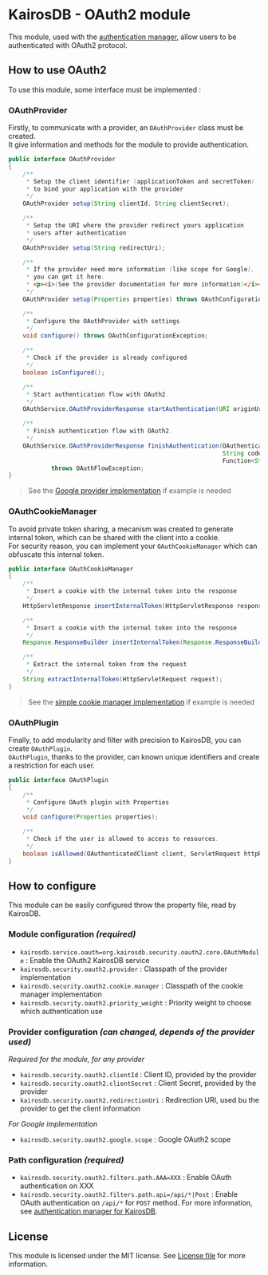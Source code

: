 KairosDB - OAuth2 module
========================
This module, used with the [authentication manager](https://github.com/Kratos-ISE/kairosdb-auth-manager), allow users to be authenticated with OAuth2 protocol.

How to use OAuth2
-----------------
To use this module, some interface must be implemented :

### OAuthProvider
Firstly, to communicate with a provider, an ``OAuthProvider`` class must be created.  
It give information and methods for the module to provide authentication.

````java
public interface OAuthProvider
{
    /**
     * Setup the client identifier (applicationToken and secretToken)
     * to bind your application with the provider
     */
    OAuthProvider setup(String clientId, String clientSecret);

    /**
     * Setup the URI where the provider redirect yours application
     * users after authentication
     */
    OAuthProvider setup(String redirectUri);

    /**
     * If the provider need more information (like scope for Google),
     * you can get it here.
     * <p><i>(See the provider documentation for more information)</i></p>
     */
    OAuthProvider setup(Properties properties) throws OAuthConfigurationException;

    /**
     * Configure the OAuthProvider with settings
     */
    void configure() throws OAuthConfigurationException;

    /**
     * Check if the provider is already configured
     */
    boolean isConfigured();

    /**
     * Start authentication flow with OAuth2.
     */
    OAuthService.OAuthProviderResponse startAuthentication(URI originUri) throws OAuthFlowException;

    /**
     * Finish authentication flow with OAuth2.
     */
    OAuthService.OAuthProviderResponse finishAuthentication(OAuthenticatingClient oAuthenticatingClient,
                                                            String code, String state,
                                                            Function<String, String> internalTokenGenerator)
            throws OAuthFlowException;
}
````
 > See the [Google provider implementation](src/main/java/org/kairosdb/security/oauth2/provider/google/OAuthGoogleProvider.java) if example is needed

### OAuthCookieManager
To avoid private token sharing, a mecanism was created to generate internal token, which can be shared with the client into a cookie.  
For security reason, you can implement your ``OAuthCookieManager`` which can obfuscate this internal token.

````java
public interface OAuthCookieManager
{
    /**
     * Insert a cookie with the internal token into the response
     */
    HttpServletResponse insertInternalToken(HttpServletResponse response, String internalToken);

    /**
     * Insert a cookie with the internal token into the response
     */
    Response.ResponseBuilder insertInternalToken(Response.ResponseBuilder response, String internalToken);

    /**
     * Extract the internal token from the request
     */
    String extractInternalToken(HttpServletRequest request);
}
````
> See the [simple cookie manager implementation](src/main/java/org/kairosdb/security/oauth2/cookie/SimpleCookieManager.java) if example is needed

### OAuthPlugin
Finally, to add modularity and filter with precision to KairosDB, you can create ``OAuthPlugin``.  
``OAuthPlugin``, thanks to the provider, can known unique identifiers and create a restriction for each user.

````java
public interface OAuthPlugin
{
    /**
     * Configure OAuth plugin with Properties
     */
    void configure(Properties properties);

    /**
     * Check if the user is allowed to access to resources.
     */
    boolean isAllowed(OAuthenticatedClient client, ServletRequest httpRequest) throws UnauthorizedClientResponse;
}
````

How to configure
----------------
This module can be easily configured throw the property file, read by KairosDB.

### Module configuration _(required)_
* `kairosdb.service.oauth=org.kairosdb.security.oauth2.core.OAuthModule` : Enable the OAuth2 KairosDB service
* `kairosdb.security.oauth2.provider` : Classpath of the provider implementation
* `kairosdb.security.oauth2.cookie.manager` : Classpath of the cookie manager implementation
* `kairosdb.security.oauth2.priority_weight` : Priority weight to choose which authentication use

### Provider configuration _(can changed, depends of the provider used)_
_Required for the module, for any provider_
* ``kairosdb.security.oauth2.clientId`` : Client ID, provided by the provider
* ``kairosdb.security.oauth2.clientSecret`` : Client Secret, provided by the provider
* ``kairosdb.security.oauth2.redirectionUri`` : Redirection URI, used bu the provider to get the client information

_For Google implementation_
* ``kairosdb.security.oauth2.google.scope`` : Google OAuth2 scope

### Path configuration _(required)_
* ``kairosdb.security.oauth2.filters.path.AAA=XXX`` : Enable OAuth authentication on XXX
* ``kairosdb.security.oauth2.filters.path.api=/api/*|Post`` : Enable OAuth authentication on `/api/*` for `POST` method. For more information, see [authentication manager for KairosDB](https://github.com/Kratos-ISE/kairosdb-auth-manager#path-configuration-for-utilspathtofilter).

License
-------
This module is licensed under the MIT license. See [License file](LICENSE) for more information.
